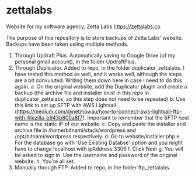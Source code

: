 # zettalabs
Website for my software agency, Zetta Labs
https://zettalabs.co



The purpose of this repository is to store backups of Zetta Labs' website. 
Backups have been taken usiing multiple methods. 

1. Through Updraft Plus. Automatically saving to Google Drive (of my personal gmail account), in the folder UpdraftPlus.
2. Through Duplicator. Added to repo, in the folder duplicator_zettalabs.
  I have tested this method as well, and it works well, although the steps are a bit convuluted. Writing them down here in case I need to do this again.
  a. On the original website, add the Duplicator plugin and create a backup (the archive file and installer exist in this repo in duplicator_zettalabs, so this step does not need to be repeated)
  b. Use this link to set up SFTP with AWS Lightsail (https://medium.com/@netmowau/how-to-connect-aws-lightsail-ftp-with-filezilla-b943b800a8f7). Important to remember that the SFTP host name is the static IP of our website.
  c. Copy and paste the installer and archive file in /home/bitnami/stack/wordpress and /opt/bitnami/wordpress respectively. 
  d. Go to website/installer.php
  e. For the database go with 'Use Existing Databse' option and you might have to change localhost with ipAddress:3306
  f. Click Next
  g. You will be asked to sign in. Use the username and password of the original website. 
  h. You're all set. 
3. Manually through FTP. Added to repo, in the folder ftp_zettalabs.
